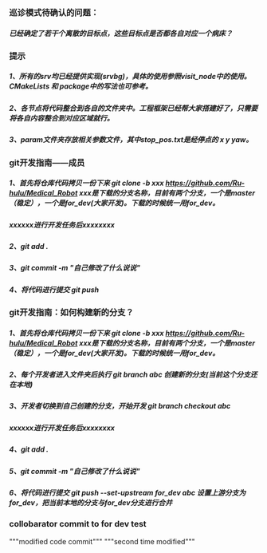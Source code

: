 ### 巡诊模式待确认的问题：  
##### 已经确定了若干个离散的目标点，这些目标点是否都各自对应一个病床？

### 提示
##### 1、所有的srv均已经提供实现(srvbg)，具体的使用参照visit_node中的使用。CMakeLists 和 package中的写法也可参考。  
##### 2、各节点将代码整合到各自的文件夹中。工程框架已经帮大家搭建好了，只需要将各自内容整合到对应区域就行。  
##### 3、param文件夹存放相关参数文件，其中stop_pos.txt是经停点的 x y yaw。  

### git开发指南——成员
##### 1、首先将仓库代码拷贝一份下来 git clone -b xxx https://github.com/Ru-hulu/Medical_Robot  xxx是下载的分支名称，目前有两个分支，一个是master（稳定），一个是for_dev(大家开发)。下载的时候统一用for_dev。
##### xxxxxx进行开发任务后xxxxxxxx
##### 2、git add .
##### 3、git commit -m "自己修改了什么说说"
##### 4、将代码进行提交 git push 



### git开发指南：如何构建新的分支？
##### 1、首先将仓库代码拷贝一份下来 git clone -b xxx https://github.com/Ru-hulu/Medical_Robot  xxx是下载的分支名称，目前有两个分支，一个是master（稳定），一个是for_dev(大家开发)。下载的时候统一用for_dev。
##### 2、每个开发者进入文件夹后执行 git branch abc 创建新的分支(当前这个分支还在本地)
##### 3、开发者切换到自己创建的分支，开始开发 git branch checkout abc 
##### xxxxxx进行开发任务后xxxxxxxx
##### 4、git add .
##### 5、git commit -m "自己修改了什么说说"
##### 6、将代码进行提交 git push --set-upstream for_dev abc 设置上游分支为for_dev，把当前本地的分支与for_dev分支进行合并

### collobarator commit to for dev test
"""modified code commit"""
"""second time modified"""
